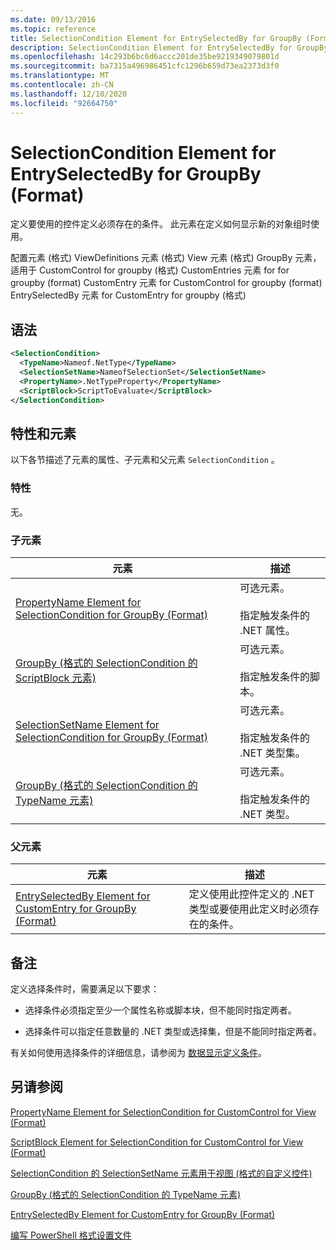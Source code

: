 ```yaml
---
ms.date: 09/13/2016
ms.topic: reference
title: SelectionCondition Element for EntrySelectedBy for GroupBy (Format)
description: SelectionCondition Element for EntrySelectedBy for GroupBy (Format)
ms.openlocfilehash: 14c293b6bc6d6accc201de35be9219349079801d
ms.sourcegitcommit: ba7315a496986451cfc1296b659d73ea2373d3f0
ms.translationtype: MT
ms.contentlocale: zh-CN
ms.lasthandoff: 12/10/2020
ms.locfileid: "92664750"
---
```

# <a name="selectioncondition-element-for-entryselectedby-for-groupby-format"></a>SelectionCondition Element for EntrySelectedBy for GroupBy (Format)

定义要使用的控件定义必须存在的条件。 此元素在定义如何显示新的对象组时使用。

配置元素 (格式) ViewDefinitions 元素 (格式) View 元素 (格式) GroupBy 元素，适用于 CustomControl for groupby (格式) CustomEntries 元素 for for groupby (format) CustomEntry 元素 for CustomControl for groupby (format) EntrySelectedBy 元素 for CustomEntry for groupby (格式) 

## <a name="syntax"></a>语法

```xml
<SelectionCondition>
  <TypeName>Nameof.NetType</TypeName>
  <SelectionSetName>NameofSelectionSet</SelectionSetName>
  <PropertyName>.NetTypeProperty</PropertyName>
  <ScriptBlock>ScriptToEvaluate</ScriptBlock>
</SelectionCondition>
```

## <a name="attributes-and-elements"></a>特性和元素

以下各节描述了元素的属性、子元素和父元素 `SelectionCondition` 。

### <a name="attributes"></a>特性

无。

### <a name="child-elements"></a>子元素

|元素|描述|
|-------------|-----------------|
|[PropertyName Element for SelectionCondition for GroupBy (Format)](./propertyname-element-for-selectioncondition-for-groupby-format.md)|可选元素。<br /><br /> 指定触发条件的 .NET 属性。|
|[GroupBy (格式的 SelectionCondition 的 ScriptBlock 元素) ](./scriptblock-element-for-selectioncondition-for-entryselectedby-for-groupby-format.md)|可选元素。<br /><br /> 指定触发条件的脚本。|
|[SelectionSetName Element for SelectionCondition for GroupBy (Format)](./selectionsetname-element-for-selectioncondition-for-groupby-format.md)|可选元素。<br /><br /> 指定触发条件的 .NET 类型集。|
|[GroupBy (格式的 SelectionCondition 的 TypeName 元素) ](./typename-element-for-selectioncondition-for-groupby-format.md)|可选元素。<br /><br /> 指定触发条件的 .NET 类型。|

### <a name="parent-elements"></a>父元素

|元素|描述|
|-------------|-----------------|
|[EntrySelectedBy Element for CustomEntry for GroupBy (Format)](./entryselectedby-element-for-customentry-for-groupby-format.md)|定义使用此控件定义的 .NET 类型或要使用此定义时必须存在的条件。|

## <a name="remarks"></a>备注

定义选择条件时，需要满足以下要求：

- 选择条件必须指定至少一个属性名称或脚本块，但不能同时指定两者。

- 选择条件可以指定任意数量的 .NET 类型或选择集，但是不能同时指定两者。

有关如何使用选择条件的详细信息，请参阅为 [数据显示定义条件](./defining-conditions-for-displaying-data.md)。

## <a name="see-also"></a>另请参阅

[PropertyName Element for SelectionCondition for CustomControl for View (Format)](./propertyname-element-for-selectioncondition-for-customcontrol-for-view-format.md)

[ScriptBlock Element for SelectionCondition for CustomControl for View (Format)](./scriptblock-element-for-selectioncondition-for-customcontrol-for-view-format.md)

[SelectionCondition 的 SelectionSetName 元素用于视图 (格式的自定义控件) ](./selectionsetname-element-for-selectioncondition-for-customcontrol-for-view-format.md)

[GroupBy (格式的 SelectionCondition 的 TypeName 元素) ](./typename-element-for-selectioncondition-for-groupby-format.md)

[EntrySelectedBy Element for CustomEntry for GroupBy (Format)](./entryselectedby-element-for-customentry-for-groupby-format.md)

[编写 PowerShell 格式设置文件](./writing-a-powershell-formatting-file.md)
